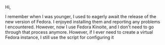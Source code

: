 Hi,

I remember when I was younger, I used to eagerly await the release of the new version of Fedora.
I enjoyed installing them and reporting any problems I encountered.
However, now I use Fedora Kinoite, and I don't need to go through that process anymore.
However, if I ever need to create a virtual Fedora instance, I still use the script for configuring it